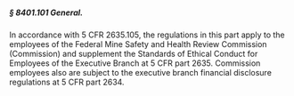 ##### § 8401.101 General. #####

In accordance with 5 CFR 2635.105, the regulations in this part apply to the employees of the Federal Mine Safety and Health Review Commission (Commission) and supplement the Standards of Ethical Conduct for Employees of the Executive Branch at 5 CFR part 2635. Commission employees also are subject to the executive branch financial disclosure regulations at 5 CFR part 2634.